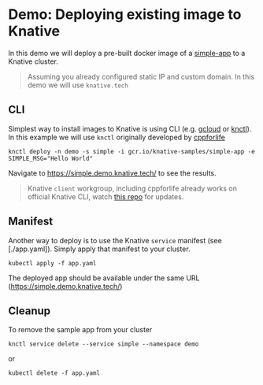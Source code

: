 # Demo: Deploying existing image to Knative

In this demo we will deploy a pre-built docker image of a [simple-app](https://github.com/mchmarny/simple-app) to a Knative cluster.

> Assuming you already configured static IP and custom domain. In this demo we will use `knative.tech`

## CLI

Simplest way to install images to Knative is using CLI (e.g. [gcloud](https://cloud.google.com/sdk/gcloud/) or [knctl](https://github.com/cppforlife/knctl)). In this example we will use `knctl` originally developed by [cppforlife](https://github.com/cppforlife)

```shell
knctl deploy -n demo -s simple -i gcr.io/knative-samples/simple-app -e SIMPLE_MSG="Hello World"
```

Navigate to https://simple.demo.knative.tech/ to see the results.

> Knative `client` workgroup, including cppforlife already works on official Knative CLI, watch [this repo](https://github.com/knative/client) for updates.

## Manifest

Another way to deploy is to use the Knative `service` manifest (see [./app.yaml]). Simply apply that manifest to your cluster.

```shell
kubectl apply -f app.yaml
```

The deployed app should be available under the same URL (https://simple.demo.knative.tech/)


## Cleanup

To remove the sample app from your cluster

```shell
knctl service delete --service simple --namespace demo
```
or

```shell
kubectl delete -f app.yaml
```
